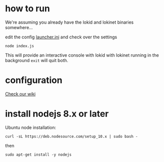 
# how to run

We're assuming you already have the lokid and lokinet binaries somewhere...

edit the config [launcher.ini](blob/master/launcher.ini) and check over the settings

`node index.js`

This will provide an interactive console with lokid with lokinet running in the background
`exit` will quit both.

# configuration
[Check our wiki](https://github.com/loki-project/loki-launcher/wiki/Launcher.ini-configuration-documentation)

# install nodejs 8.x or later

Ubuntu node installation:

`curl -sL https://deb.nodesource.com/setup_10.x | sudo bash -`

then

`sudo apt-get install -y nodejs`
